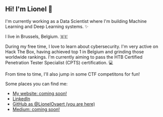 ## Hi! I'm Lionel 👋

I'm currently working as a Data Scientist where I'm building Machine Learning and Deep Learning systems. ✨

I live in Brussels, Belgium. 🇧🇪

During my free time, I love to learn about cybersecurity. I'm very active on Hack The Box, having achieved top 1 in Belgium and grinding those worldwide rankings. I'm currently aiming to pass the HTB Certified Penetration Tester Specialist (CPTS) certification. 💻

From time to time, I'll also jump in some CTF competitons for fun!

Some places you can find me:

* [My website: coming soon!]()
* [LinkedIn](https://www.linkedin.com/in/lionel-ovaert-1b4969aa/)
* [GitHub as @LionelOvaert (you are here)](https://github.com/LionelOvaert)
* [Medium: coming soon!]()
